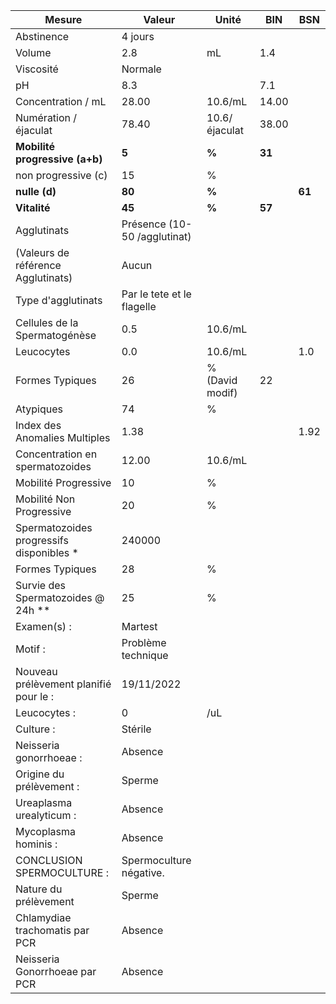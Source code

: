 |                 Mesure                 |           Valeur           |     Unité     |  BIN |  BSN |
|----------------------------------------|----------------------------|---------------|------|------|
|               Abstinence               |           4 jours          |               |      |      |
|                 Volume                 |             2.8            |       mL      |  1.4 |      |
|                Viscosité               |           Normale          |               |      |      |
|                   pH                   |             8.3            |               |  7.1 |      |
|           Concentration / mL           |            28.00           |    10.6/mL    | 14.00|      |
|          Numération / éjaculat         |            78.40           | 10.6/éjaculat | 38.00|      |
|     **Mobilité progressive (a+b)**     |            **5**           |     **%**     |**31**|      |
|           non progressive (c)          |             15             |       %       |      |      |
|              **nulle (d)**             |           **80**           |     **%**     |      |**61**|
|              **Vitalité**              |           **45**           |     **%**     |**57**|      |
|               Agglutinats              |Présence (10-50 /agglutinat)|               |      |      |
|   (Valeurs de référence Agglutinats)   |            Aucun           |               |      |      |
|           Type d'agglutinats           | Par le tete et le flagelle |               |      |      |
|      Cellules de la Spermatogénèse     |             0.5            |    10.6/mL    |      |      |
|               Leucocytes               |             0.0            |    10.6/mL    |      |  1.0 |
|             Formes Typiques            |             26             |% (David modif)|  22  |      |
|                Atypiques               |             74             |       %       |      |      |
|      Index des Anomalies Multiples     |            1.38            |               |      | 1.92 |
|     Concentration en spermatozoides    |            12.00           |    10.6/mL    |      |      |
|          Mobilité Progressive          |             10             |       %       |      |      |
|        Mobilité Non Progressive        |             20             |       %       |      |      |
|Spermatozoides progressifs disponibles *|           240000           |               |      |      |
|             Formes Typiques            |             28             |       %       |      |      |
|   Survie des Spermatozoides @ 24h **   |             25             |       %       |      |      |
|               Examen(s) :              |           Martest          |               |      |      |
|                 Motif :                |     Problème technique     |               |      |      |
| Nouveau prélèvement planifié pour le : |         19/11/2022         |               |      |      |
|              Leucocytes :              |              0             |      /uL      |      |      |
|                Culture :               |           Stérile          |               |      |      |
|         Neisseria gonorrhoeae :        |           Absence          |               |      |      |
|        Origine du prélèvement :        |           Sperme           |               |      |      |
|        Ureaplasma urealyticum :        |           Absence          |               |      |      |
|          Mycoplasma hominis :          |           Absence          |               |      |      |
|       CONCLUSION SPERMOCULTURE :       |   Spermoculture négative.  |               |      |      |
|          Nature du prélèvement         |           Sperme           |               |      |      |
|     Chlamydiae trachomatis par PCR     |           Absence          |               |      |      |
|      Neisseria Gonorrhoeae par PCR     |           Absence          |               |      |      |